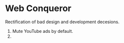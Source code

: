 # Web Conqueror

Rectification of bad design and development decesions.

1. Mute YouTube ads by default.
2. 

